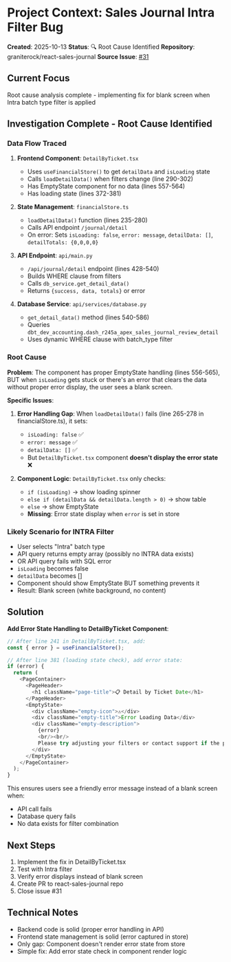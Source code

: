 # Project Context: Sales Journal Intra Filter Bug

**Created**: 2025-10-13
**Status**: 🔍 Root Cause Identified
**Repository**: graniterock/react-sales-journal
**Source Issue**: [#31](https://github.com/graniterock/react-sales-journal/issues/31)

## Current Focus
Root cause analysis complete - implementing fix for blank screen when Intra batch type filter is applied

## Investigation Complete - Root Cause Identified

### Data Flow Traced
1. **Frontend Component**: `DetailByTicket.tsx`
   - Uses `useFinancialStore()` to get `detailData` and `isLoading` state
   - Calls `loadDetailData()` when filters change (line 290-302)
   - Has EmptyState component for no data (lines 557-564)
   - Has loading state (lines 372-381)

2. **State Management**: `financialStore.ts`
   - `loadDetailData()` function (lines 235-280)
   - Calls API endpoint `/journal/detail`
   - On error: Sets `isLoading: false`, `error: message`, `detailData: []`, `detailTotals: {0,0,0,0}`

3. **API Endpoint**: `api/main.py`
   - `/api/journal/detail` endpoint (lines 428-540)
   - Builds WHERE clause from filters
   - Calls `db_service.get_detail_data()`
   - Returns `{success, data, totals}` or error

4. **Database Service**: `api/services/database.py`
   - `get_detail_data()` method (lines 540-586)
   - Queries `dbt_dev_accounting.dash_r245a_apex_sales_journal_review_detail`
   - Uses dynamic WHERE clause with batch_type filter

### Root Cause

**Problem**: The component has proper EmptyState handling (lines 556-565), BUT when `isLoading` gets stuck or there's an error that clears the data without proper error display, the user sees a blank screen.

**Specific Issues**:
1. **Error Handling Gap**: When `loadDetailData()` fails (line 265-278 in financialStore.ts), it sets:
   - `isLoading: false` ✅
   - `error: message` ✅
   - `detailData: []` ✅
   - But `DetailByTicket.tsx` component **doesn't display the error state** ❌

2. **Component Logic**: `DetailByTicket.tsx` only checks:
   - `if (isLoading)` → show loading spinner
   - `else if (detailData && detailData.length > 0)` → show table
   - `else` → show EmptyState
   - **Missing**: Error state display when `error` is set in store

### Likely Scenario for INTRA Filter
- User selects "Intra" batch type
- API query returns empty array (possibly no INTRA data exists)
- OR API query fails with SQL error
- `isLoading` becomes false
- `detailData` becomes []
- Component should show EmptyState BUT something prevents it
- Result: Blank screen (white background, no content)

## Solution

**Add Error State Handling to DetailByTicket Component**:
```typescript
// After line 241 in DetailByTicket.tsx, add:
const { error } = useFinancialStore();

// After line 381 (loading state check), add error state:
if (error) {
  return (
    <PageContainer>
      <PageHeader>
        <h1 className="page-title">📋 Detail by Ticket Date</h1>
      </PageHeader>
      <EmptyState>
        <div className="empty-icon">⚠️</div>
        <div className="empty-title">Error Loading Data</div>
        <div className="empty-description">
          {error}
          <br/><br/>
          Please try adjusting your filters or contact support if the problem persists.
        </div>
      </EmptyState>
    </PageContainer>
  );
}
```

This ensures users see a friendly error message instead of a blank screen when:
- API call fails
- Database query fails
- No data exists for filter combination

## Next Steps
1. Implement the fix in DetailByTicket.tsx
2. Test with Intra filter
3. Verify error displays instead of blank screen
4. Create PR to react-sales-journal repo
5. Close issue #31

## Technical Notes
- Backend code is solid (proper error handling in API)
- Frontend state management is solid (error captured in store)
- Only gap: Component doesn't render error state from store
- Simple fix: Add error state check in component render logic
